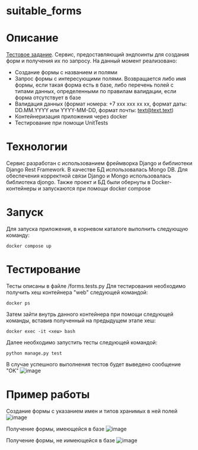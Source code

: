 # suitable_forms
# Описание
[Тестовое задание](https://docs.google.com/document/d/1fMFwPBs53xzcrltEFOpEG4GWTaQ-5jvVLrNT6_hmC7I/edit). 
Сервис, предоставляющий эндпоинты для создания форм и получения их по запросу. На данный момент реализовано:
- Создание формы с названием и полями
- Запрос формы с интересующими полями. Возвращается либо имя формы, если такая форма есть в базе, либо перечень полей с типами данных, определенными по правилам валидации, если форма отсутствует в базе
- Валидация данных (формат номера: +7 ххх ххх хх хх, формат даты: DD.MM.YYYY или YYYY-MM-DD, формат почты: text@text.text)
- Контейнеризация приложения через docker
- Тестирование при помощи UnitTests

# Технологии
Сервис разработан с использованием фреймворка Django и библиотеки Django Rest Framework.
В качестве БД использовалась Mongo DB. Для обеспечения корректной связи Django и Mongo использовалась библиотека djongo.
Также проект и БД были обернуты в Docker-контейнеры и запускаются при помощи docker compose

# Запуск
Для запуска приложения, в корневом каталоге выполнить следующую команду:
```
docker compose up
```

# Тестирование
Тесты описаны в файле /forms.tests.py
Для тестирования необходимо получить хеш контейнера "web" следующей командой:
```
docker ps
```
Затем зайти внутрь данного контейнера при помощи следующей команды, вставив полученный на предыдущем этапе хеш:
```
docker exec -it <хеш> bash
```
Далее необходимо запустить тесты следующей командой:
```
python manage.py test
```
В случае успешного выполнения тестов будет выведено сообщение "OK"
![image](https://github.com/aovsybo/suitable_forms/assets/66824112/7a53ff05-f087-4d69-8e17-1c57c1fc6b58)

# Пример работы
Создание формы с указанием имен и типов хранимых в ней полей 
![image](https://github.com/aovsybo/suitable_forms/assets/66824112/58ac0ed4-186a-4c02-aacc-8a8a0a48507a)

Получение формы, имеющейся в базе
![image](https://github.com/aovsybo/suitable_forms/assets/66824112/1fa0432d-8975-4d56-b6f5-934c50cc9e7d)

Получение формы, не иимеющейся в базе
![image](https://github.com/aovsybo/suitable_forms/assets/66824112/f6a1c6c3-fca0-4ff6-b8df-77ec24f3d53f)
